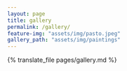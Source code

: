 ```yaml
---
layout: page
title: gallery
permalink: /gallery/
feature-img: "assets/img/pasto.jpeg"
gallery_path: "assets/img/paintings"
---
```


{% translate_file pages/gallery.md %}
